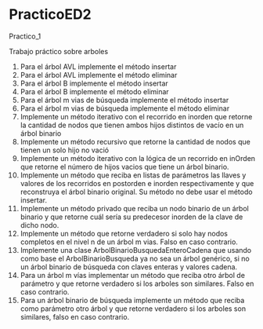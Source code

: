 # PracticoED2
Practico_1

Trabajo práctico sobre arboles
1. Para el árbol AVL implemente el método insertar
2. Para el árbol AVL implemente el método eliminar
3. Para el árbol B implemente el método insertar
4. Para el árbol B implemente el método eliminar
5. Para el árbol m vias de búsqueda implemente el método insertar
6. Para el árbol m vias de búsqueda implemente el método eliminar
7. Implemente un método iterativo con el recorrido en inorden que retorne la cantidad de nodos que tienen ambos hijos distintos de vacío en un árbol binario
8. Implemente un método recursivo que retorne la cantidad de nodos que tienen un solo hijo no vació
9. Implemente un método iterativo con la lógica de un recorrido en inOrden que retorne el número de hijos vacios que tiene un árbol binario.
10. Implemente un método que reciba en listas de parámetros las llaves y valores de los recorridos en postorden e inorden respectivamente y que reconstruya el árbol binario original. Su método no debe usar el método insertar.
11. Implemente un método privado que reciba un nodo binario de un árbol binario y que retorne cuál sería su predecesor inorden de la clave de dicho nodo.
12. Implemente un método que retorne verdadero si solo hay nodos completos en el nivel n de un árbol m vias. Falso en caso contrario.
13. Implemente una clase ArbolBinarioBusquedaEnteroCadena que usando como base el ArbolBinarioBusqueda ya no sea un árbol genérico, si no un árbol binario de búsqueda con claves enteras y valores cadena.
14. Para un árbol m vías implementar un método que reciba otro árbol de parámetro y que retorne verdadero si los arboles son similares. Falso en caso contrario.
15. Para un árbol binario de búsqueda implemente un método que reciba como parámetro otro árbol y que retorne verdadero si los arboles son similares, falso en caso contrario.
